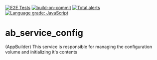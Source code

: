 [![E2E Tests](https://github.com/digi-serve/ab_service_config/actions/workflows/e2e-tests.yml/badge.svg)](https://github.com/digi-serve/ab_service_config/actions/workflows/e2e-tests.yml) [![build-on-commit](https://github.com/digi-serve/ab_service_api_config/actions/workflows/build-on-commit.yml/badge.svg)](https://github.com/digi-serve/ab_service_config/actions/workflows/build-on-commit.yml) [![Total alerts](https://img.shields.io/lgtm/alerts/g/digi-serve/ab_service_config.svg?logo=lgtm&logoWidth=18)](https://lgtm.com/projects/g/digi-serve/ab_service_config/alerts/) [![Language grade: JavaScript](https://img.shields.io/lgtm/grade/javascript/g/digi-serve/ab_service_config.svg?logo=lgtm&logoWidth=18)](https://lgtm.com/projects/g/digi-serve/ab_service_config/context:javascript)
# ab_service_config
(AppBuilder) This service is responsible for managing the configuration volume and initializing it&#39;s contents
